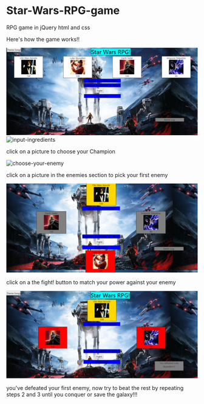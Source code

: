 # Star-Wars-RPG-game
RPG game in jQuery html and css

Here's how the game works!!

![beginning-game-screenshot](assets/Images/beginning-game-screenshot.PNG?raw=true "beginning-game-screenshot")
![input-ingredients](assets/images/input-ingredients.PNG?raw=true "input-ingredients")

click on a picture to choose your Champion

![choose-your-enemy](assets/Images/choose-your-enemy.PNG?raw=true "choose-your-enemy")


click on a picture in the enemies section to pick your first enemy

![battle-screenshot](assets/Images/battle-screenshot.PNG?raw=true "battle-screenshot")


click on a the fight! button to match your power against your enemy

![victory-screenshot](assets/Images/victory-screenshot.PNG?raw=true "victory-screenshot")


you've defeated your first enemy, now try to beat the rest by repeating steps 2 and 3 until you conquer or save the galaxy!!!
